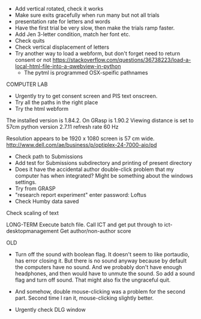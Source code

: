 
* Add vertical rotated, check it works
* Make sure exits gracefully when run many but not all trials
* presentation rate for letters and words
* Have the first trial be very slow, then make the trials ramp faster.
* Add Jen 3-letter condition, match her font etc.
* Check quits
* Check vertical displacement of letters
* Try another way to load a webform, but don't forget need to return consent or not https://stackoverflow.com/questions/36738223/load-a-local-html-file-into-a-qwebview-in-python
	* The pytml is programmed OSX-speific pathnames

COMPUTER LAB
* Urgently try to get consent screen and PIS text onscreen.
* Try all the paths in the right place
* Try the html webform

The installed version is 1.84.2.  On GRasp is 1.90.2
Viewing distance is set to 57cm
python version 2.7.11
refresh rate 60 Hz

Resolution appears to be 1920 x 1080
screen is 57 cm wide. http://www.dell.com/ae/business/p/optiplex-24-7000-aio/pd


* Check path to Submissions 
* Add test for Submissions subdirectory and printing of present directory
* Does it have the accidental author double-click problem that my computer has when integrated? Might be something about the windows settings.
* Try from GRASP
* "research report experiment"
enter password: Loftus
* Check Humby data saved

Check scaling of text

LONG-TERM
Execute batch file. Call ICT and get put through to ict-desktopmanagement
Get author/non-author score



OLD

* Turn off the sound with boolean flag.
It doesn't seem to like portaudio, has error closing it. But there is no sound anyway because by default the computers have no sound. And we probably don't have enough headphones, and then would have to unmute the sound. So add a sound flag and turn off sound. That might also fix the ungraceful quit.

* And somehow, double mouse-clicking was a problem for the second part. Second time I ran it, mouse-clicking slightly better. 

* Urgently check DLG window
